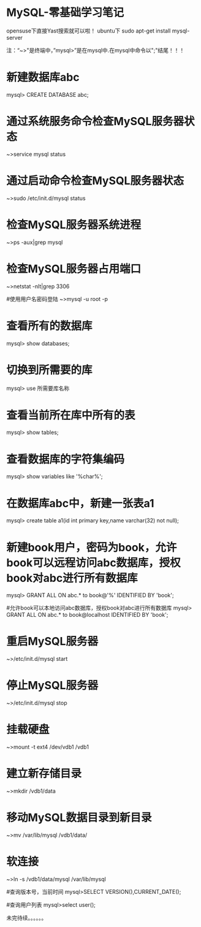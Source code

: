 # MySQL-零基础学习笔记

opensuse下直接Yast搜索就可以啦！
ubuntu下 sudo apt-get install mysql-server

注：“~>"是终端中，”mysql>”是在mysql中.在mysql中命令以";"结尾！！！

# 新建数据库abc
mysql> CREATE DATABASE abc;

# 通过系统服务命令检查MySQL服务器状态
~>service mysql status

# 通过启动命令检查MySQL服务器状态
~>sudo /etc/init.d/mysql status

# 检查MySQL服务器系统进程
~>ps -aux|grep mysql

# 检查MySQL服务器占用端口
~>netstat -nlt|grep 3306

#使用用户名密码登陆
~>mysql -u root -p

# 查看所有的数据库
mysql> show databases;

# 切换到所需要的库
mysql> use 所需要库名称

# 查看当前所在库中所有的表
mysql> show tables;

# 查看数据库的字符集编码
mysql> show variables like '%char%';

# 在数据库abc中，新建一张表a1
mysql> create table a1(id int primary key,name varchar(32) not null);

# 新建book用户，密码为book，允许book可以远程访问abc数据库，授权book对abc进行所有数据库
mysql> GRANT ALL ON abc.* to book@'%' IDENTIFIED BY 'book';

#允许book可以本地访问abc数据库，授权book对abc进行所有数据库
mysql> GRANT ALL ON abc.* to book@localhost IDENTIFIED BY 'book';

# 重启MySQL服务器
~>/etc/init.d/mysql start

# 停止MySQL服务器
~>/etc/init.d/mysql stop

# 挂载硬盘
~>mount -t ext4 /dev/vdb1 /vdb1

# 建立新存储目录
~>mkdir /vdb1/data

# 移动MySQL数据目录到新目录
~>mv /var/lib/mysql /vdb1/data/

# 软连接
~>ln -s /vdb1/data/mysql /var/lib/mysql

#查询版本号，当前时间
mysql>SELECT VERSION(),CURRENT_DATE();

#查询用户列表
mysql>select user();

未完待续。。。。。。
